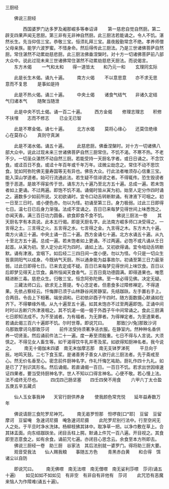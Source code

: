   三厨经
　　




　　佛说三厨经

　　　　西国婆罗门达多罗及阇那崛多等奉诏译
　　第一慈悲自觉自然厨。第二辟支四果声闻无思厨。第三非有无非神自然厨。此三厨法若能诵之。令人不饥。湛然长生。先当仰信三宝。恭敬三宝。恒须礼拜三宝。晨夜殷勤常念不绝。孝养师僧父母亲族。能学六波罗蜜。不惜身命。然后得传此三厨法。乃是三世诸佛菩萨自然厨。常住湛然不动累劫慈悲厨。此三厨法佛垂涅槃时。对十方一切诸佛菩萨前八部大众中。说此过现未来三世诸佛常住湛然不动累劫慈悲天厨法。而说偈言。
　　东方木偈
　　一气和太和　　得一道皆太　　和乃元一和
　　玄理同玄际

　　此是长生木偈。诵九十遍。
　　南方火偈
　　不以意思意　　亦不求无思　　意而不复思
　　是事如是持

　　此是不热火偈。诵三十遍。
　　中央土偈
　　诸食气结气　　非诸久定结　　气归诸本气
　　随聚当随泄

　　此是中央不饥土偈。诵一百二十遍。
　　西方金偈
　　修理志理志　　积修不扶埋　　志而不修志
　　已业无已智

　　此是不寒金偈。诵七十遍。
　　北方水偈
　　莫将心缘心　　还莫住绝缘　　心在莫存心
　　真则守真渊

　　此是不渴水偈。诵五十遍。
　　此慈悲厨。佛垂涅槃时。对十方一切诸佛八部大众中。说此过现未来三世诸佛菩萨自然三厨常住。不饥不渴。不寒不热。不老不少。一切圣众湛然不动自然三厨。若能受持一天厨名字者。或日日诵之。不念饮食。或迳百日不食。或迳十年百年或千年万年。迳微尘劫念之。常住不动不思饮食。犹如阿弥陀佛无量寿国等无有异也。佛告大众。行此法者唯须存心信重三宝。能入深山学道者。始可行流通此法。若生疑不信诽谤之者。不得辄传。恐生毁谤者堕于恶道。是故不得妄传于世。诵东方九十遍乃至北方五十遍。总成一遍。若未饱者如上更诵。不过两遍。即饱不饥不渴。诵偈时皆从寅为初。始至人定分作四时诵之。遍数多少如前所说。又初欲诵时。宜令口动舌转断默诵。有津液下可咽之。初一日至三日时。或小便色赤。勿以为怪。初诵至第三日。身力极弱。过此三日即得七日。温七日已后身力渐强。法成不宜诵之。百日已来每梦见得世间上味悉饱之。亦闻天香。满三百日功力圆备。欲食即食不食不饥。
　　佛说三厨法一卷
　　其天厨名字有本具说。此本五行偈。即是天厨名字。此法南方崛多师口决受得之。一言得之土。三言得之火。五言得之水。七言得之金。九言得之木。东方木九十遍。南方火诵三十遍。中央土诵一百二十遍。西方金诵七十遍。北方水诵五十遍。从九十至北方五十遍。总成一遍。若未饱者如上更诵。不过两遍。必饱不或凡诵从壬日起首。从寅为初。至人定分此可为四时。诵如上法。又初欲得诵。宜令啮动舌转断默。诵有津液。宜咽下。如后经二三四日间一度小便。勿以为怪。今只是一切众生皆禀阴阳气以成身。今既纳气天厨。所以通身能为益事故尔。初诵至第三日力最渐弱。过此日即得七日。已来去定成不疑。百日已来每梦见得世间上味饮食。百日以后即梦见得天上饮食。鼻所恒闻天食香气。三百日竟功德圆满。即得道果也。唯愿精进断三毒。慈悲众生。归敬三宝。恒念阿弥陀佛。至一年必得见佛。决定无疑。
　　三藏法师口云。欲求无上菩提。专心念定者。但患食多过障修禅定。不得道果。先依占察经云。忏悔罪已须于山林静谷闲房静室。先结跏趺。左手置右手上。合两目。令齿上下相著。端坐调和。已初依卯酉子午四时。随方面数摄心默诵如在齐下。不得攀缘外境。从九十遍至五十遍。如其未饱亦不过至两遍即饱。正诵中间时时以舌断穴外津液咽之。其不饥渴一偈一偈于外酉子午中间常诵之。食此三厨满七日即知法成不。为不至诚者。为有福者。为无罪者。为得禅定者。为至道果者。若诵此偈三百六十遍即不饥。尔时世尊。即说咒曰。
　　那致[少/兔]那致沙诃　乌那致摩诃乌那致莎诃
　　前件法受持须著净洁衣服。在静室内。然种种名香供养一切贤圣。然后诵前件法二十一遍。度一寿至须殷重。七日不得与人言说。大须慎之。不得见女人畜生等。如干渴得饮牛乳并枣及浆。如欲得知厨神名者。我今说之。
　　南无十偈伽末四婆　南无末伽摩志那　南无支钵罗涕死
　　平旦向于辰。地鸣天鼓。二七下食玉浆。是诸善男子善女人欲行此三厨法者。先于斋戒至心。然无价名香至心。密念前件厨神名字。作礼忏悔乞祐助。厨礼作四十九礼。如是已了了别识其形名。然后诵偈。若直诵偈一百日。一百日不饥。若求出世因缘速证四果者。要当受持厨神名字。世人不知以口得言神名。心便不敬。若心慢上法。法不成终无尽也。
　　四戊四己肠坚塞　　四壬四癸不用食
　　六甲六丁太仓盈　　五庚五辛五藏贞

　　仙人玉女事我神　　天官行厨供养身
　　使我颜色常充悦　　延年益寿数万年

　　佛说请厨三食陀罗尼神咒。
　　南无曷罗怛那　怛啰夜[口*耶]　豆留　豆留摩诃　豆留唵　急速诃尼摄　唵急速诃尼摄
　　此陀罗尼别行法中。行至空闲无人之处。于平旦时净水洗钵。杨柳枝拂其钵中。取净草一把。以净巾敷在草上。合其钵盂面。向东结跏趺坐。闭目舌柱上腭。默诵上件咒一百八遍。开目视之。其食即至恣意食之。如有余食。诵前咒七遍。亦闭目心思念云。余食至本方所即去。
　　佛说三厨经一卷　助三厨　谷家法　其后法别就一婆罗门。得将助三厨大要。
　　观音受我法　　仙人赐我粮　　事随五方色
　　青黑赤白黄　　和合得　饵　　诸尘以自防

　　即说咒曰。
　　南无佛噤　南无法噤　南无僧噤　南无娑利莎噤　莎诃(诵五十遍)
　　如见如如不如如见　有非空　有非自有非他有　莎诃
　　此咒恐有恶魔来恼人为作障难(诵五十遍)。

